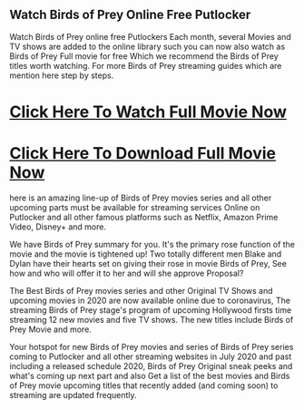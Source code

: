 ## Watch Birds of Prey Online Free Putlocker

Watch Birds of Prey online free Putlockers Each month, several Movies and TV shows are added to the online library such you can now also watch as Birds of Prey Full movie for free Which we recommend the Birds of Prey titles worth watching. For more Birds of Prey streaming guides which are mention here step by steps.

# [Click Here To Watch Full Movie Now](https://t.co/JeTI0xMhWp)
# [Click Here To Download Full Movie Now](https://t.co/JeTI0xMhWp)

here is an amazing line-up of Birds of Prey movies series and all other upcoming parts must be available for streaming services Online on Putlocker and all other famous platforms such as Netflix, Amazon Prime Video, Disney+ and more.

We have Birds of Prey summary for you. It's the primary rose function of the movie and the movie is tightened up! Two totally different men Blake and Dylan have their hearts set on giving their rose in movie Birds of Prey, See how and who will offer it to her and will she approve Proposal?

The Best Birds of Prey movies series and other Original TV Shows and upcoming movies in 2020 are now available online due to coronavirus, The streaming Birds of Prey stage's program of upcoming Hollywood firsts time streaming 12 new movies and five TV shows. The new titles include Birds of Prey Movie and more.

Your hotspot for new Birds of Prey movies and series of Birds of Prey series coming to Putlocker and all other streaming websites in July 2020 and past including a released schedule 2020, Birds of Prey Original sneak peeks and what's coming up next part and also Get a list of the best movies and Birds of Prey movie upcoming titles that recently added (and coming soon) to streaming are updated frequently.
